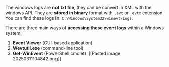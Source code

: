 The windows logs are **not txt file**, they can be convert in XML with the windows API.
They are **stored in binary** format with `.evt` or `.evtx` extension.
You can find these logs in: `C:\Windows\System32\winevt\Logs`.

There are three main ways of **accessing these event logs** within a Windows system:
1. **Event Viewer** (GUI-based application)
2. **Wevtutil.exe** (command-line tool)
3. **Get-WinEvent** (PowerShell cmdlet)
![[Pasted image 20250311104842.png]]

